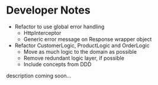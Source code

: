 # Developer Notes

* Refactor to use global error handling
  * HttpInterceptor
  * Generic error message on Response wrapper object
* Refactor CustomerLogic, ProductLogic and OrderLogic
  * Move as much logic to the domain as possible
  * Remove redundant logic layer, if possible
  * Include concepts from DDD


description coming soon...
